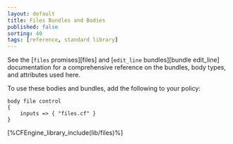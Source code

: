 ```yaml
---
layout: default
title: Files Bundles and Bodies
published: false
sorting: 40
tags: [reference, standard library]
---
```


See the [`files` promises][files] and [`edit_line` bundles][bundle edit_line]
documentation for a comprehensive reference on
the bundles, body types, and attributes used here.

To use these bodies and bundles, add the following to your policy:

```cf3
body file control
{
	inputs => { "files.cf" }
}
```


[%CFEngine_library_include(lib/files)%]
